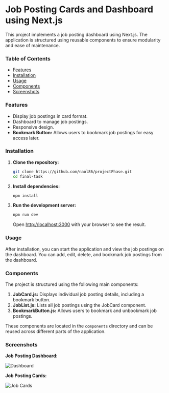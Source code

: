 
# Job Posting Cards and Dashboard using Next.js

This project implements a job posting dashboard using Next.js. The application is structured using reusable components to ensure modularity and ease of maintenance.

### Table of Contents

- [Features](#features)
- [Installation](#installation)
- [Usage](#usage)
- [Components](#components)
- [Screenshots](#screenshots)

### Features

- Display job postings in card format.
- Dashboard to manage job postings.
- Responsive design.
- **Bookmark Button:** Allows users to bookmark job postings for easy access later.

### Installation

1. **Clone the repository:**

   ```bash
   git clone https://github.com/naol86/projectPhase.git
   cd final-task
   ```

2. **Install dependencies:**

   ```bash
   npm install
   ```

3. **Run the development server:**

   ```bash
   npm run dev
   ```

   Open [http://localhost:3000](http://localhost:3000) with your browser to see the result.

### Usage

After installation, you can start the application and view the job postings on the dashboard. You can add, edit, delete, and bookmark job postings from the dashboard.

### Components

The project is structured using the following main components:

1. **JobCard.js:** Displays individual job posting details, including a bookmark button.
2. **JobList.js:** Lists all job postings using the JobCard component.
3. **BookmarkButton.js:** Allows users to bookmark and unbookmark job postings.

These components are located in the `components` directory and can be reused across different parts of the application.

### Screenshots

**Job Posting Dashboard:**

![Dashboard](./demo/demo-1.png)

**Job Posting Cards:**

![Job Cards](./demo/demo-2.png)
